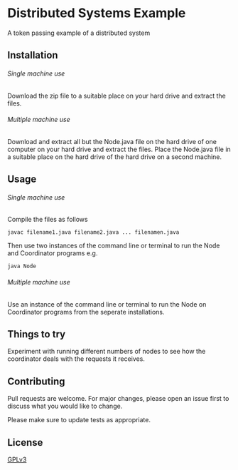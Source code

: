 # Distributed Systems Example
A token passing example of a distributed system

## Installation
###### Single machine use
Download the zip file to a suitable place on your hard drive and extract the files.

###### Multiple machine use
Download and extract all but the Node.java file on the hard drive of one computer on your hard drive and extract the files.
Place the Node.java file in a suitable place on the hard drive of the hard drive on a second machine.

## Usage
###### Single machine use
Compile the files as follows
```
javac filename1.java filename2.java ... filenamen.java 
```
Then use two instances of the command line or terminal to run the Node and Coordinator programs e.g.
``` 
java Node
```
###### Multiple machine use
Use an instance of the command line or terminal to run the Node on Coordinator programs from the seperate installations.

## Things to try
Experiment with running different numbers of nodes to see how the coordinator deals with the requests it receives.

## Contributing
Pull requests are welcome. For major changes, please open an issue first to discuss what you would like to change.

Please make sure to update tests as appropriate.

## License
[GPLv3](https://choosealicense.com/licenses/gpl-3.0/)
